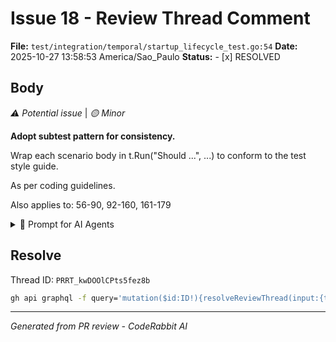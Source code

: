 # Issue 18 - Review Thread Comment

**File:** `test/integration/temporal/startup_lifecycle_test.go:54`
**Date:** 2025-10-27 13:58:53 America/Sao_Paulo
**Status:** - [x] RESOLVED

## Body

_⚠️ Potential issue_ | _🟡 Minor_

**Adopt subtest pattern for consistency.**

Wrap each scenario body in t.Run("Should ...", ...) to conform to the test style guide.

As per coding guidelines.


Also applies to: 56-90, 92-160, 161-179

<details>
<summary>🤖 Prompt for AI Agents</summary>

```
In test/integration/temporal/startup_lifecycle_test.go around lines 24-54 (and
similarly update blocks at 56-90, 92-160, 161-179), the test cases are written
as top-level code blocks rather than subtests; wrap each scenario body in t.Run
with a descriptive name like t.Run("Should <behavior>", func(t *testing.T) { ...
}) so they follow the project subtest pattern, move the existing test logic into
the anonymous func, and ensure any deferred cleanup or t-specific helpers remain
inside the subtest scope.
```

</details>

<!-- fingerprinting:phantom:medusa:chinchilla -->

<!-- This is an auto-generated comment by CodeRabbit -->

## Resolve

Thread ID: `PRRT_kwDOOlCPts5fez8b`

```bash
gh api graphql -f query='mutation($id:ID!){resolveReviewThread(input:{threadId:$id}){thread{isResolved}}}' -F id=PRRT_kwDOOlCPts5fez8b
```

---
*Generated from PR review - CodeRabbit AI*
